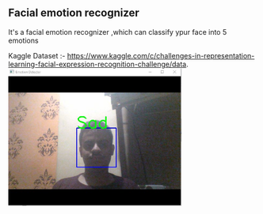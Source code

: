 ## Facial emotion recognizer  
It's a facial emotion recognizer ,which can classify ypur face into 5 emotions
  
Kaggle Dataset :- https://www.kaggle.com/c/challenges-in-representation-learning-facial-expression-recognition-challenge/data.
<img src="1.JPG" width="350" title="hover text">
